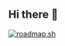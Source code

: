 ## Hi there 👋


[![roadmap.sh](https://roadmap.sh/card/wide/677f1b2170129741a8649427?variant=dark)](https://roadmap.sh)



